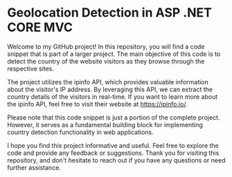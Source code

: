 # Geolocation Detection in ASP .NET CORE MVC

Welcome to my GitHub project! 
In this repository, you will find a code snippet that is part of a larger project. The main objective of this code is to detect the country of the website visitors as they browse through the respective sites.

The project utilizes the ipinfo API, which provides valuable information about the visitor's IP address. By leveraging this API, we can extract the country details of the visitors in real-time. If you want to learn more about the ipinfo API, feel free to visit their website at https://ipinfo.io/.

Please note that this code snippet is just a portion of the complete project. However, it serves as a fundamental building block for implementing country detection functionality in web applications.

I hope you find this project informative and useful. Feel free to explore the code and provide any feedback or suggestions. Thank you for visiting this repository, and don't hesitate to reach out if you have any questions or need further assistance.
